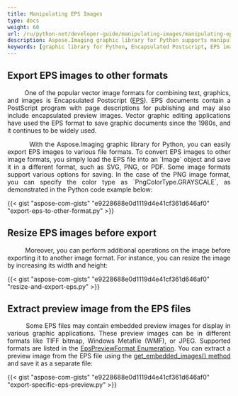 ```yaml
---
title: Manipulating EPS Images
type: docs
weight: 60
url: /ru/python-net/developer-guide/manipulating-images/manipulating-eps-images/
description: Aspose.Imaging graphic library for Python supports manipulating EPS images, exporting to other formats, resizing images and extracting preview images.
keywords: [graphic library for Python, Encapsulated Postscript, EPS images, export EPS, convert EPS, extract EPS preview, export EPS preview, EPS embedded image]
---
```


## Export EPS images to other formats

<p align='justify'>
&nbsp;&nbsp;&nbsp;&nbsp;&nbsp;&nbsp;&nbsp;&nbsp;
One of the popular vector image formats for combining text, graphics, and images is Encapsulated Postscript (<a href="https://docs.fileformat.com/page-description-language/eps/">EPS</a>). EPS documents contain a PostScript program with page descriptions for publishing and may also include encapsulated preview images. Vector graphic editing applications have used the EPS format to save graphic documents since the 1980s, and it continues to be widely used.
</p>

<p align='justify'>
&nbsp;&nbsp;&nbsp;&nbsp;&nbsp;&nbsp;&nbsp;&nbsp;
With the Aspose.Imaging graphic library for Python, you can easily export EPS images to various file formats. To convert EPS images to other image formats, you simply load the EPS file into an `Image` object and save it in a different format, such as SVG, PNG, or PDF. Some image formats support various options for saving. In the case of the PNG image format, you can specify the color type as `PngColorType.GRAYSCALE`, as demonstrated in the Python code example below:
</p>

{{< gist "aspose-com-gists" "e9228688e0d1119d4e41cf361d646af0" "export-eps-to-other-format.py" >}}

## Resize EPS images before export

<p align='justify'>
&nbsp;&nbsp;&nbsp;&nbsp;&nbsp;&nbsp;&nbsp;&nbsp;
Moreover, you can perform additional operations on the image before exporting it to another image format. For instance, you can resize the image by increasing its width and height:
</p>

{{< gist "aspose-com-gists" "e9228688e0d1119d4e41cf361d646af0" "resize-and-export-eps.py" >}}

## Extract preview image from the EPS files

<p align='justify'>
&nbsp;&nbsp;&nbsp;&nbsp;&nbsp;&nbsp;&nbsp;&nbsp;
Some EPS files may contain embedded preview images for display in various graphic applications. These preview images can be in different formats like TIFF bitmap, Windows Metafile (WMF), or JPEG. Supported formats are listed in the <a href="https://reference.aspose.com/imaging/ru/python-net/aspose.imaging.fileformats.eps/epspreviewformat/">EpsPreviewFormat Enumeration</a>. You can extract a preview image from the EPS file using the <a href="https://reference.aspose.com/imaging/ru/python-net/aspose.imaging.fileformats.eps/epsimage/#get_embedded_images__13">get_embedded_images() method</a> and save it as a separate file:
</p>

{{< gist "aspose-com-gists" "e9228688e0d1119d4e41cf361d646af0" "export-specific-eps-preview.py" >}}
